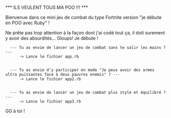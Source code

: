  *** ILS VEULENT TOUS MA POO !!! ***

Bienvenue dans ce mini jeu de combat du type Fortnite version "je débute en POO avec Ruby" !

Ne prête pas trop attention à la façon dont j'ai codé tout ça, il doit surement y avoir des absurdités... Gloups! Je débute !

      --- Tu as envie de lancer un jeu de combat sans te salir les mains ? ---
          -> Lance le fichier app.rb 


      --- Tu as envie d'y participer en mode "Je peux avoir des armes ultra puissantes face à deux pauvres enemis" ? ---
          -> Lance le fichier app2.rb


      --- Tu as envie de lancer un jeu de combat plus stylé et équilibré ? ---
          -> Lance le fichier app3.rb


GG à toi !